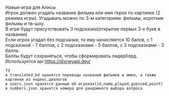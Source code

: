 Навык-игра для Алисы  
Игрок должен угадать название фильма или имя героя по картинке (2 режима игры). Угадывать можно по 3-м категориям: фильмы, короткие фильмы и тв-шоу.  
В игре будут присутствовать 3 подсказки(открытие первых 3-х букв в названии)  
Если игрок угадал без подсказки, то ему начисляется 10 балов, с 1 подсказкой - 7 баллов, с 2 подсказками - 5 баллов, с 3 подсказками - 3 балла.   
Баллы будут сохраняться, чтобы сформировать лидерборд.  
Используется api https://disneyapi.dev/  
  
    
    ТЗ
    в translated.bd хранятся переводы названий фильмов и имен, а также картинки из яндекс.диалогов
    в users.json хранятся данные об игроках(id,name,played,guessed,point)
    в numbers.json хранятся номера для рандомного выбора вопроса

